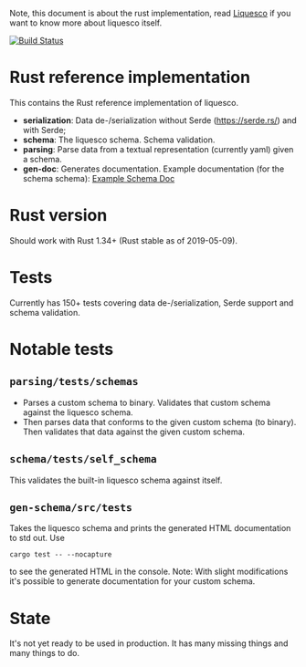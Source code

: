 Note, this document is about the rust implementation, read [Liquesco](README-LIQUESCO.md) if you want to know more about liquesco itself.

[![Build Status](https://travis-ci.org/cronosun/liquesco-rust.svg?branch=master)](https://travis-ci.org/cronosun/liquesco-rust)

# Rust reference implementation

This contains the Rust reference implementation of liquesco.

 * **serialization**: Data de-/serialization without Serde (https://serde.rs/) and with Serde; 
 * **schema**: The liquesco schema. Schema validation.
 * **parsing**: Parse data from a textual representation (currently yaml) given a schema.
 * **gen-doc**: Generates documentation. Example documentation (for the schema schema): [Example Schema Doc](doc/SCHEMA.adoc)
 
# Rust version

Should work with Rust 1.34+ (Rust stable as of 2019-05-09).

# Tests

Currently has 150+ tests covering data de-/serialization, Serde support and schema validation.

# Notable tests

## `parsing/tests/schemas`

 * Parses a custom schema to binary. Validates that custom schema against the liquesco schema.
 * Then parses data that conforms to the given custom schema (to binary). Then validates that data against the given custom schema.

## `schema/tests/self_schema`

This validates the built-in liquesco schema against itself.

## `gen-schema/src/tests`

Takes the liquesco schema and prints the generated HTML documentation to std out. Use

```shell
cargo test -- --nocapture
```

to see the generated HTML in the console. Note: With slight modifications it's possible to generate documentation for your custom schema.

# State

It's not yet ready to be used in production. It has many missing things and many things to do.
